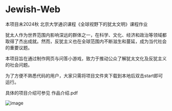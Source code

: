 # Jewish-Web
本项目未2024秋 北京大学通识课程《全球视野下的犹太文明》课程作业

犹太人作为世界范围内影响深远的群体之一，在科学、文化、经济和政治等领域都取得了杰出成就。然而，反犹主义也在全球范围内不断滋生和蔓延，成为当代社会的重要议题。

本项目旨在通过制作网页与问答小游戏，致力于推动公众了解犹太文化及反犹主义的社会问题。

为了方便不熟悉代码的用户，大家只需将项目文件夹下载到本地后双击start即可运行。

具体的项目介绍可参见 作品介绍.pdf

![image](https://github.com/user-attachments/assets/a8e5944a-82f9-409a-abce-47f4947cff38)

